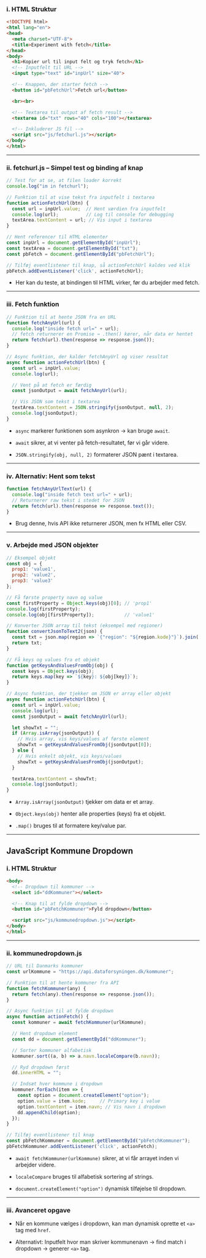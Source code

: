 ### i. HTML Struktur

```html
<!DOCTYPE html>
<html lang="en">
<head>
  <meta charset="UTF-8">
  <title>Experiment with fetch</title>
</head>
<body>
  <h1>Kopier url til input felt og tryk fetch</h1>
  <!-- Inputfelt til URL -->
  <input type="text" id="inpUrl" size="40">

  <!-- Knappen, der starter fetch -->
  <button id="pbFetchUrl">Fetch url</button>

  <br><br>

  <!-- Textarea til output af fetch result -->
  <textarea id="txt" rows="40" cols="100"></textarea>

  <!-- Inkluderer JS fil -->
  <script src="js/fetchurl.js"></script>
</body>
</html>
```


---

### ii. fetchurl.js – Simpel test og binding af knap

```javascript
// Test for at se, at filen loader korrekt
console.log("im in fetchurl");

// Funktion til at vise tekst fra inputfelt i textarea
function actionFetchUrl(btn) {
  const url = inpUrl.value;  // Hent værdien fra inputfelt
  console.log(url);          // Log til console for debugging
  textArea.textContent = url; // Vis input i textarea
}

// Hent referencer til HTML elementer
const inpUrl = document.getElementById("inpUrl");
const textArea = document.getElementById("txt");
const pbFetch = document.getElementById("pbFetchUrl");

// Tilføj eventlistener til knap, så actionFetchUrl kaldes ved klik
pbFetch.addEventListener('click', actionFetchUrl);
```


- Her kan du teste, at bindingen til HTML virker, før du arbejder med fetch.
    

---

### iii. Fetch funktion

```javascript
// Funktion til at hente JSON fra en URL
function fetchAnyUrl(url) {
  console.log("inside fetch url=" + url);
  // fetch returnerer en Promise → .then() kører, når data er hentet
  return fetch(url).then(response => response.json());
}

// Async funktion, der kalder fetchAnyUrl og viser resultat
async function actionFetchUrl(btn) {
  const url = inpUrl.value;
  console.log(url);

  // Vent på at fetch er færdig
  const jsonOutput = await fetchAnyUrl(url);

  // Vis JSON som tekst i textarea
  textArea.textContent = JSON.stringify(jsonOutput, null, 2);
  console.log(jsonOutput);
}
```


- `async` markerer funktionen som asynkron → kan bruge `await`.
    
- `await` sikrer, at vi venter på fetch-resultatet, før vi går videre.
    
- `JSON.stringify(obj, null, 2)` formaterer JSON pænt i textarea.
    

---

### iv. Alternativ: Hent som tekst

```javascript
function fetchAnyUrlText(url) {
  console.log("inside fetch text url=" + url);
  // Returnerer raw tekst i stedet for JSON
  return fetch(url).then(response => response.text());
}
```


- Brug denne, hvis API ikke returnerer JSON, men fx HTML eller CSV.
    

---

### v. Arbejde med JSON objekter

```javascript
// Eksempel objekt
const obj = {
  prop1: 'value1',
  prop2: 'value2',
  prop3: 'value3'
};

// Få første property navn og value
const firstProperty = Object.keys(obj)[0]; // 'prop1'
console.log(firstProperty);
console.log(obj[firstProperty]);           // 'value1'

// Konverter JSON array til tekst (eksempel med regioner)
function convertJsonToText2(json) {
  const txt = json.map(region => `{"region": "${region.kode}"}`).join(',\n');
  return txt;
}

// Få keys og values fra et objekt
function getKeysAndValuesFromObj(obj) {
  const keys = Object.keys(obj);
  return keys.map(key => `${key}: ${obj[key]}`);
}

// Async funktion, der tjekker om JSON er array eller objekt
async function actionFetchUrl(btn) {
  const url = inpUrl.value;
  console.log(url);
  const jsonOutput = await fetchAnyUrl(url);

  let showTxt = "";
  if (Array.isArray(jsonOutput)) {
    // Hvis array, vis keys/values af første element
    showTxt = getKeysAndValuesFromObj(jsonOutput[0]);
  } else {
    // Hvis enkelt objekt, vis keys/values
    showTxt = getKeysAndValuesFromObj(jsonOutput);
  }

  textArea.textContent = showTxt;
  console.log(jsonOutput);
}
```


- `Array.isArray(jsonOutput)` tjekker om data er et array.
    
- `Object.keys(obj)` henter alle properties (keys) fra et objekt.
    
- `.map()` bruges til at formatere key/value par.
    

---

## JavaScript Kommune Dropdown

### i. HTML Struktur

```html
<body>
  <!-- Dropdown til kommuner -->
  <select id="ddKommuner"></select>

  <!-- Knap til at fylde dropdown -->
  <button id="pbFetchKommuner">Fyld dropdown</button>

  <script src="js/kommunedropdown.js"></script>
</body>
</html>
```


---

### ii. kommunedropdown.js

```javascript
// URL til Danmarks kommuner
const urlKommune = "https://api.dataforsyningen.dk/kommuner";

// Funktion til at hente kommuner fra API
function fetchKommuner(any) {
  return fetch(any).then(response => response.json());
}

// Async funktion til at fylde dropdown
async function actionFetch() {
  const kommuner = await fetchKommuner(urlKommune);

  // Hent dropdown element
  const dd = document.getElementById("ddKommuner");

  // Sorter kommuner alfabetisk
  kommuner.sort((a, b) => a.navn.localeCompare(b.navn));

  // Ryd dropdown først
  dd.innerHTML = "";

  // Indsæt hver kommune i dropdown
  kommuner.forEach(item => {
    const option = document.createElement("option");
    option.value = item.kode;     // Primary key i value
    option.textContent = item.navn; // Vis navn i dropdown
    dd.appendChild(option);
  });
}

// Tilføj eventlistener til knap
const pbFetchKommuner = document.getElementById("pbFetchKommuner");
pbFetchKommuner.addEventListener('click', actionFetch);
```


- `await fetchKommuner(urlKommune)` sikrer, at vi får arrayet inden vi arbejder videre.
    
- `localeCompare` bruges til alfabetisk sortering af strings.
    
- `document.createElement("option")` dynamisk tilføjelse til dropdown.
    

---

### iii. Avanceret opgave

- Når en kommune vælges i dropdown, kan man dynamisk oprette et `<a>` tag med `href`.
    
- Alternativt: Inputfelt hvor man skriver kommunenavn → find match i dropdown → generer `<a>` tag.